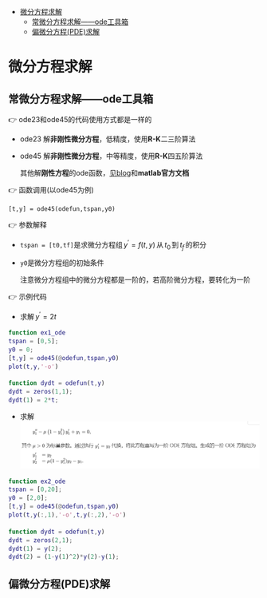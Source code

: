 - [微分方程求解](#%e5%be%ae%e5%88%86%e6%96%b9%e7%a8%8b%e6%b1%82%e8%a7%a3)
  - [常微分方程求解——ode工具箱](#%e5%b8%b8%e5%be%ae%e5%88%86%e6%96%b9%e7%a8%8b%e6%b1%82%e8%a7%a3ode%e5%b7%a5%e5%85%b7%e7%ae%b1)
  - [偏微分方程(PDE)求解](#%e5%81%8f%e5%be%ae%e5%88%86%e6%96%b9%e7%a8%8bpde%e6%b1%82%e8%a7%a3)

# 微分方程求解

## 常微分方程求解——ode工具箱

👉 ode23和ode45的代码使用方式都是一样的

- ode23 解**非刚性微分方程**，低精度，使用**R-K**二三阶算法
- ode45 解**非刚性微分方程**，中等精度，使用**R-K**四五阶算法

    其他解**刚性方程**的ode函数，[见blog](https://blog.csdn.net/yf210yf/article/details/38345445?depth_1-utm_source=distribute.pc_relevant.none-task-blog-BlogCommendFromBaidu-1&utm_source=distribute.pc_relevant.none-task-blog-BlogCommendFromBaidu-1)和**matlab官方文档**

👉 函数调用(以ode45为例)

``[t,y] = ode45(odefun,tspan,y0)``

👉 参数解释

- ``tspan = [t0,tf]``是求微分方程组$\,y^{'}=f(t,y)\,$从$\,t_0\,$到$\,t_f\,$的积分
- ``y0``是微分方程组的初始条件

  注意微分方程组中的微分方程都是一阶的，若高阶微分方程，要转化为一阶

👉 示例代码

- 求解$\,y^{'}=2t\,$

```matlab
function ex1_ode
tspan = [0,5];
y0 = 0;
[t,y] = ode45(@odefun,tspan,y0)
plot(t,y,'-o')

function dydt = odefun(t,y)
dydt = zeros(1,1);
dydt(1) = 2*t;
```

- 求解 ![ode](captures/ode.png "ode")

```matlab
function ex2_ode
tspan = [0,20];
y0 = [2,0];
[t,y] = ode45(@odefun,tspan,y0)
plot(t,y(:,1),'-o',t,y(:,2),'-o')

function dydt = odefun(t,y)
dydt = zeros(2,1);
dydt(1) = y(2);
dydt(2) = (1-y(1)^2)*y(2)-y(1);
```

## 偏微分方程(PDE)求解